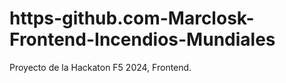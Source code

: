 # https-github.com-Marclosk-Frontend-Incendios-Mundiales
Proyecto de la Hackaton F5 2024, Frontend.
